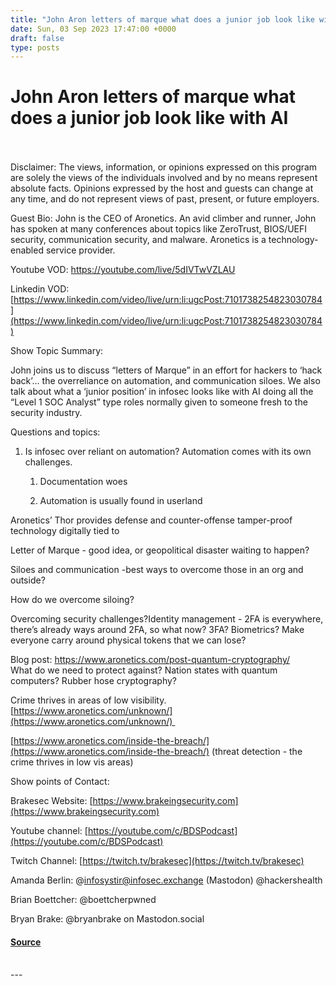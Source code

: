 ```yaml
---
title: "John Aron letters of marque what does a junior job look like with AI"
date: Sun, 03 Sep 2023 17:47:00 +0000
draft: false
type: posts
---
```

# John Aron letters of marque what does a junior job look like with AI

<br/>

<br/>
Disclaimer: The views, information, or opinions expressed on this program are solely the views of the individuals involved and by no means represent absolute facts. Opinions expressed by the host and guests can change at any time, and do not represent views of past, present, or future employers.

Guest Bio: John is the CEO of Aronetics. An avid climber and runner, John has spoken at many conferences about topics like ZeroTrust, BIOS/UEFI security, communication security, and malware. Aronetics is a technology-enabled service provider. 

Youtube VOD: https://youtube.com/live/5dIVTwVZLAU

Linkedin VOD: [https://www.linkedin.com/video/live/urn:li:ugcPost:7101738254823030784](https://www.linkedin.com/video/live/urn:li:ugcPost:7101738254823030784)

  
  

Show Topic Summary:

John joins us to discuss “letters of Marque” in an effort for hackers to ‘hack back’... the overreliance on automation, and communication siloes. We also talk about what a ‘junior position’ in infosec looks like with AI doing all the “Level 1 SOC Analyst” type roles normally given to someone fresh to the security industry.

Questions and topics:

1.  Is infosec over reliant on automation? Automation comes with its own challenges.
    
    1.  Documentation woes
        
    
    1.  Automation is usually found in userland
        

Aronetics’ Thor provides defense and counter-offense tamper-proof technology digitally tied to 

Letter of Marque - good idea, or geopolitical disaster waiting to happen?

  
Siloes and communication -best ways to overcome those in an org and outside?

How do we overcome siloing?

Overcoming security challenges?Identity management - 2FA is everywhere, there’s already ways around 2FA, so what now? 3FA? Biometrics? Make everyone carry around physical tokens that we can lose?

Blog post: [https://www.aronetics.com/post-quantum-cryptography/  
](https://www.aronetics.com/post-quantum-cryptography/)What do we need to protect against? Nation states with quantum computers? Rubber hose cryptography?

Crime thrives in areas of low visibility. [https://www.aronetics.com/unknown/](https://www.aronetics.com/unknown/) 

[https://www.aronetics.com/inside-the-breach/](https://www.aronetics.com/inside-the-breach/) (threat detection - the crime thrives in low vis areas)

Show points of Contact:

Brakesec Website: [https://www.brakeingsecurity.com](https://www.brakeingsecurity.com)

Youtube channel: [https://youtube.com/c/BDSPodcast](https://youtube.com/c/BDSPodcast)

Twitch Channel: [https://twitch.tv/brakesec](https://twitch.tv/brakesec)

Amanda Berlin: @infosystir@infosec.exchange (Mastodon) @hackershealth 

Brian Boettcher: @boettcherpwned

Bryan Brake: @bryanbrake on Mastodon.social

#### [Source](http://brakeingsecurity.com/john-aron-letters-of-marque-what-does-a-junior-job-look-like-with-ai)

<br/>
---
